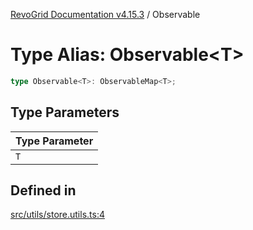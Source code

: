 [RevoGrid Documentation v4.15.3](README.md) / Observable

# Type Alias: Observable\<T\>

```ts
type Observable<T>: ObservableMap<T>;
```

## Type Parameters

| Type Parameter |
| ------ |
| `T` |

## Defined in

[src/utils/store.utils.ts:4](https://github.com/revolist/revogrid/blob/0f25b4576d7b148a35319cded1f6d62c5f4ebd98/src/utils/store.utils.ts#L4)
